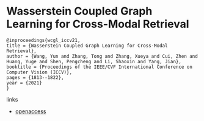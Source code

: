 # Wasserstein Coupled Graph Learning for Cross-Modal Retrieval

```
@inproceedings{wcgl_iccv21,
title = {Wasserstein Coupled Graph Learning for Cross-Modal Retrieval},
author = {Wang, Yun and Zhang, Tong and Zhang, Xueya and Cui, Zhen and Huang, Yuge and Shen, Pengcheng and Li, Shaoxin and Yang, Jian},
booktitle = {Proceedings of the IEEE/CVF International Conference on Computer Vision (ICCV)},
pages = {1813--1822},
year = {2021}
}
```

links
- [openaccess](http://openaccess.thecvf.com//content/ICCV2021/html/Wang_Wasserstein_Coupled_Graph_Learning_for_Cross-Modal_Retrieval_ICCV_2021_paper.html)
